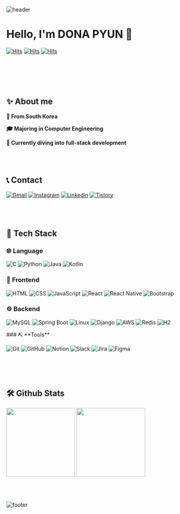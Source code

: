 <!--  <div align="center">
<img src="https://capsule-render.vercel.app/api?type=waving&color=BDBDC8&height=150&section=header" /> -->
<img src="https://capsule-render.vercel.app/api?type=waving&color=timeGradient&height=150&section=header" alt="header" />



<br/>

# Hello, I'm DONA PYUN 👋

<!-- 방문자 수 체크 -->
<!-- [![Gmail Badge](https://img.shields.io/badge/-ehskmagic7@gmail.com-c14438?style=flat&logo=Gmail&logoColor=white&link=mailto:ehskmagic7@gmail.com)](mailto:ehskmagic7@gmail.com) 
[![Linkedin Badge](https://img.shields.io/badge/-ehsk0123-0072b1?style=flat&logo=Linkedin&logoColor=white&link=https://www.linkedin.com/in/ehsk0123/)](https://www.linkedin.com/in/dona-pyun-1b9181265/) 
[![Github Badge](https://img.shields.io/badge/-dona0123-grey?style=flat&logo=github&logoColor=white&link=https://github.com/dona0123/)](https://github.com/dona0123) -->
[![Hits](https://hits.seeyoufarm.com/api/count/incr/badge.svg?url=https%3A%2F%2Fmaps.app.goo.gl%2FpEyQeLnoYyE7TCsW9&count_bg=%23E6663C&title_bg=%233D3A3A&icon=trulia.svg&icon_color=%23D5D5D5&title=location&edge_flat=false)](https://maps.app.goo.gl/pEyQeLnoYyE7TCsW9?pvs=2)
[![Hits](https://hits.seeyoufarm.com/api/count/incr/badge.svg?url=https%3A%2F%2Fgithub.com%2Fdona0123&count_bg=%238AD056&title_bg=%233D3A3A&icon=github.svg&icon_color=%23E7E7E7&title=github&edge_flat=false)](https://github.com/dona0123?pvs=3)
[![Hits](https://hits.seeyoufarm.com/api/count/incr/badge.svg?pvs=4&url=https%3A%2F%2Fbroad-pyjama-96b.notion.site%2FPORTFOLIO-d838223042c7482586d719cc8b4ce35e&count_bg=%23CACACA&title_bg=%233D3A3A&icon=notion.svg&icon_color=%23E7E7E7&title=portfolio&edge_flat=false)](https://broad-pyjama-96b.notion.site/PORTFOLIO-d838223042c7482586d719cc8b4ce35e?pvs=4)

<!-- [![wakatime](https://wakatime.com/badge/user/9dec03fc-79e6-4c81-8e59-1a2227dd678a.svg)](https://wakatime.com/@9dec03fc-79e6-4c81-8e59-1a2227dd678a) -->
<br/><br/><br/><br/> 



## ✨ About me
<p><strong>🚩 From South Korea</strong></p>
<p><strong>🎓 Majoring in Computer Engineering</strong></p>
<p><strong>🌱 Currently diving into full-stack development</strong></p>
<br/><br/>




## 📞 Contact
[![Gmail](https://img.shields.io/badge/gmail-EA4335?style=for-the-badge&logo=gmail&logoColor=white)](mailto:ehskmagic7@gmail.com) 
[![Instagram](https://img.shields.io/badge/instagram-FF0069?style=for-the-badge&logo=instagram&logoColor=white)](https://instagram.com/pyundona) 
[![Linkedin](https://img.shields.io/badge/-LinkedIn-blue?style=for-the-badge&logo=linkedin&logoColor=white)](https://www.linkedin.com/in/%EB%8F%84%EB%82%98-%ED%8E%B8-1b9181265/) 
[![Tistory](https://img.shields.io/badge/tistory-FF6600?style=for-the-badge&logo=tistory&logoColor=white)](https://lyonglyong0123.tistory.com/)
<br/><br/><br/><br/>





## 🚀 Tech Stack
### 🌐 **Language**  
<p>
  <img src="https://img.shields.io/badge/C-00599C?style=for-the-badge&logo=c&logoColor=white" alt="C"/> 
  <img src="https://img.shields.io/badge/Python-3776AB?style=for-the-badge&logo=python&logoColor=white" alt="Python"/> 
  <img src="https://img.shields.io/badge/Java-007396?style=for-the-badge&logo=java&logoColor=white" alt="Java"/> 
  <img src="https://img.shields.io/badge/Kotlin-7F52FF?style=for-the-badge&logo=kotlin&logoColor=white" alt="Kotlin"/>
</p>

### 🎨 **Frontend**  
<p>
  <img src="https://img.shields.io/badge/HTML-E34F26?style=for-the-badge&logo=html5&logoColor=white" alt="HTML"/> 
  <img src="https://img.shields.io/badge/CSS-1572B6?style=for-the-badge&logo=css3&logoColor=white" alt="CSS"/> 
  <img src="https://img.shields.io/badge/JavaScript-F7DF1E?style=for-the-badge&logo=javascript&logoColor=white" alt="JavaScript"/> 
  <img src="https://img.shields.io/badge/React-61DAFB?style=for-the-badge&logo=react&logoColor=white" alt="React"/> 
  <img src="https://img.shields.io/badge/React_Native-61DAFB?style=for-the-badge&logo=react&logoColor=white" alt="React Native"/>
  <img src="https://img.shields.io/badge/Bootstrap-7952B3?style=for-the-badge&logo=bootstrap&logoColor=white" alt="Bootstrap"/>
</p>

### ⚙️ **Backend**  
<p>
  <img src="https://img.shields.io/badge/MySQL-4479A1?style=for-the-badge&logo=mysql&logoColor=white" alt="MySQL"/> 
  <img src="https://img.shields.io/badge/Spring_Boot-6DB33F?style=for-the-badge&logo=springboot&logoColor=white" alt="Spring Boot"/> 
  <img src="https://img.shields.io/badge/Linux-FCC624?style=for-the-badge&logo=linux&logoColor=white" alt="Linux"/> 
  <img src="https://img.shields.io/badge/Django-092E20?style=for-the-badge&logo=django&logoColor=white" alt="Django"/>
  <img src="https://img.shields.io/badge/AWS-232F3E?style=for-the-badge&logo=amazonaws&logoColor=white" alt="AWS"/>
  <img src="https://img.shields.io/badge/Redis-DD0031?style=for-the-badge&logo=redis&logoColor=white" alt="Redis"/>
  <img src="https://img.shields.io/badge/H2-7E7E7E?style=for-the-badge&logo=h2&logoColor=white" alt="H2"/>
</p>
### ⛏️ **Tools**  
<p>
  <img src="https://img.shields.io/badge/Git-F05032?style=for-the-badge&logo=git&logoColor=white" alt="Git"/> 
  <img src="https://img.shields.io/badge/GitHub-181717?style=for-the-badge&logo=github&logoColor=white" alt="GitHub"/> 
  <img src="https://img.shields.io/badge/Notion-000000?style=for-the-badge&logo=notion&logoColor=white" alt="Notion"/>
  <img src="https://img.shields.io/badge/Slack-4A154B?style=for-the-badge&logo=slack&logoColor=white" alt="Slack"/> 
  <img src="https://img.shields.io/badge/Jira-0052CC?style=for-the-badge&logo=jira&logoColor=white" alt="Jira"/>
  <img src="https://img.shields.io/badge/Figma-F24E1E?style=for-the-badge&logo=figma&logoColor=white" alt="Figma"/>
</p>

<br/><br/><br/>


<!--
#### 🎖️ Ranking
[![Solved.ac Profile](http://mazassumnida.wtf/api/v2/generate_badge?boj=ehsk0123)](https://solved.ac/ehsk0123/)
<br/><br/><br/>


#### ⏲️ Work Stats
[![dona0123's wakatime stats](https://github-readme-stats.vercel.app/api/wakatime?username=dona0123)] 
<br/><br/>
-->


 
<!-- 깃허브 등급 -->
## 🛠️ Github Stats
<p>
<img height="180em" src="https://github-readme-stats.vercel.app/api?username=dona0123&show_icons=true&theme=light&bg_color=ffffff&icon_color=81c784&title_color=333333" />
<img height="180em" src="https://github-readme-stats.vercel.app/api/top-langs/?username=dona0123&layout=compact&theme=light&langs_count=6&hide=html,css&bg_color=ffffff&title_color=333333&icon_color=81c784" />
</p>




<br/><br/>

<!-- <img src="https://capsule-render.vercel.app/api?type=waving&color=BDBDC8&height=150&section=footer" /> -->
<img src="https://capsule-render.vercel.app/api?type=waving&color=timeGradient&height=150&section=footer&fontSize=90" alt="footer" />


</div>


<!--
**dona0123/dona0123** is a ✨ _special_ ✨ repository because its `README.md` (this file) appears on your GitHub profile.

Here are some ideas to get you started:

- 🔭 I’m currently working on ...
- 🌱 I’m currently learning ...
- 👯 I’m looking to collaborate on ...
- 🤔 I’m looking for help with ...
- 💬 Ask me about ...
- 📫 How to reach me: ...
- 😄 Pronouns: ...
- ⚡ Fun fact: ...
-->



<!-- 
### 🚀 Tech Stack 
![html](https://img.shields.io/badge/HTML5-E34F26?style=for-the-badge&logo=html5&logoColor=white) 
![css](https://img.shields.io/badge/CSS3-1572B6?style=for-the-badge&logo=css3&logoColor=white) 
![js](https://img.shields.io/badge/JavaScript-F7DF1E?style=for-the-badge&logo=JavaScript&logoColor=white) 

![c](https://img.shields.io/badge/C-00599C?style=for-the-badge&logo=c&logoColor=white) 
![java](https://img.shields.io/badge/Java-ED8B00?style=for-the-badge&logo=openjdk&logoColor=white) 

![리액트](https://img.shields.io/badge/React-20232A?style=for-the-badge&logo=react&logoColor=61DAFB) 
![장고](https://img.shields.io/badge/Django-092E20?style=for-the-badge&logo=django&logoColor=white) 
![부트스트](https://img.shields.io/badge/Bootstrap-563D7C?style=for-the-badge&logo=bootstrap&logoColor=white)          




### 📝 Studying 
![코틀린](https://img.shields.io/badge/Kotlin-0095D5?&style=for-the-badge&logo=kotlin&logoColor=white) 
![리액트네이티](https://img.shields.io/badge/React_Native-20232A?style=for-the-badge&logo=react&logoColor=61DAFB)
![스프링](https://img.shields.io/badge/Spring-6DB33F?style=for-the-badge&logo=spring&logoColor=white)          



### ⛏️ Tools
![깃](https://img.shields.io/badge/GIT-E44C30?style=for-the-badge&logo=git&logoColor=white) 
![깃허브](https://img.shields.io/badge/GitHub-100000?style=for-the-badge&logo=github&logoColor=white) 
![노션](https://img.shields.io/badge/Notion-000000?style=for-the-badge&logo=notion&logoColor=white)
![피그마](https://img.shields.io/badge/Figma-F24E1E?style=for-the-badge&logo=figma&logoColor=white) 


-->
